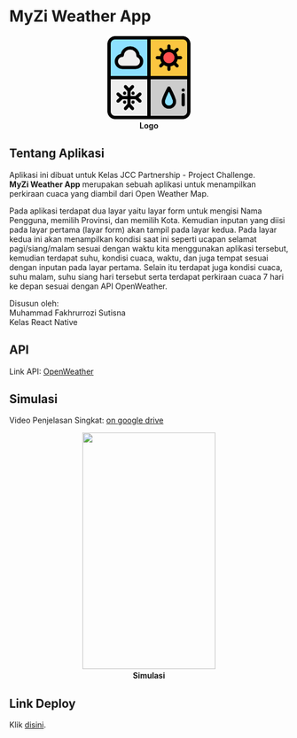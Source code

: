 # MyZi Weather App
<p align="center">
  <img src="https://github.com/mfakhru/my-weather-app/blob/master/src/img/weather.png" width="150" height="150">
  <br>
  <b>Logo</b>
</p>

## Tentang Aplikasi
Aplikasi ini dibuat untuk Kelas JCC Partnership - Project Challenge.   
**MyZi Weather App** merupakan sebuah aplikasi untuk menampilkan perkiraan cuaca yang diambil dari Open Weather Map.  

Pada aplikasi terdapat dua layar yaitu layar form untuk mengisi Nama Pengguna, memilih Provinsi, dan memilih Kota.
Kemudian inputan yang diisi pada layar pertama (layar form) akan tampil pada layar kedua. 
Pada layar kedua ini akan menampilkan kondisi saat ini seperti ucapan selamat pagi/siang/malam sesuai dengan waktu kita menggunakan aplikasi tersebut, kemudian terdapat suhu, kondisi cuaca, waktu, dan juga tempat sesuai dengan inputan pada layar pertama. Selain itu terdapat juga kondisi cuaca, suhu malam, suhu siang hari tersebut serta terdapat perkiraan cuaca 7 hari ke depan sesuai dengan API OpenWeather.
   
Disusun oleh:   
Muhammad Fakhrurrozi Sutisna   
Kelas React Native

## API
Link API: [OpenWeather](https://openweathermap.org/api/one-call-api)

## Simulasi
Video Penjelasan Singkat: [on google drive](https://drive.google.com/drive/folders/1LYfKYmSRa9OZ6dLLi4m11uMgiNDBrYvq?usp=sharing)
<p align="center">
  <img src="https://github.com/mfakhru/my-weather-app/blob/master/output app/simulasi.gif" width="240" height="427">
  <br>
  <b>Simulasi</b>
</p>

## Link Deploy
Klik [disini](https://expo.dev/artifacts/0d108f37-0cbc-4955-8e53-ff639fb883ff).
